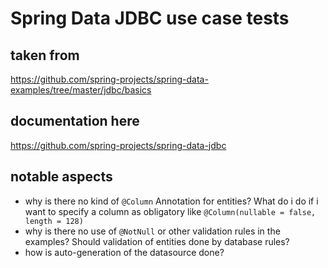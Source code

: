 # Spring Data JDBC use case tests

## taken from
https://github.com/spring-projects/spring-data-examples/tree/master/jdbc/basics

## documentation here
https://github.com/spring-projects/spring-data-jdbc

## notable aspects
* why is there no kind of `@Column` Annotation for entities? What do i do if i want to specify a column as obligatory like `@Column(nullable = false, length = 128)`
* why is there no use of `@NotNull` or other validation rules in the examples? Should validation of entities done by database rules?
* how is auto-generation of the datasource done?